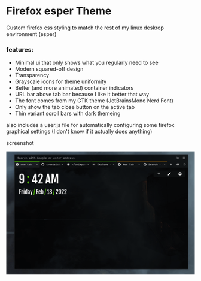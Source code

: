 # Firefox esper Theme
Custom firefox css styling to match the rest of my linux deskrop environment (esper)

### features:

- Minimal ui that only shows what you regularly need to see
- Modern squared-off design
- Transparency
- Grayscale icons for theme uniformity
- Better (and more animated) container indicators
- URL bar above tab bar because I like it better that way
- The font comes from my GTK theme (JetBrainsMono Nerd Font)
- Only show the tab close button on the active tab
- Thin variant scroll bars with dark themeing

also includes a user.js file for automatically configuring some firefox graphical settings (I don't know if it actually does anything)

screenshot

<img src="https://github.com/trentslutzky/firefox-esper/blob/main/screenshot.gif"></img>
